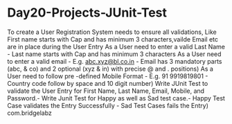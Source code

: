 # Day20-Projects-JUnit-Test
To create a User Registration System needs to ensure all validations, Like First name starts with Cap and has minimum 3 characters,vailde Email etc  are in place during the User Entry
As a User need to enter a valid Last Name - Last name starts with Cap and has minimum 3 characters
As a User need to enter a valid email - E.g. abc.xyz@bl.co.in - Email has 3 mandatory parts (abc, & co) and 2 optional (xyz & in) with precise @ and . positions)
As a User need to follow pre -defined Mobile Format - E.g. 91 9919819801 - Country code follow by space and 10 digit number)
Write JUnit Test to validate the User Entry for First Name, Last Name, Email, Mobile, and Password.- Write Junit Test for Happy as well as Sad test case.- Happy Test Case validates the Entry Successfully - Sad Test Cases fails the Entry)
com.bridgelabz











